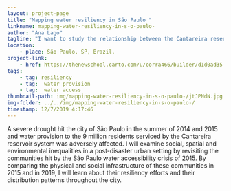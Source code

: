 ```yaml
---
layout: project-page
title: "Mapping water resiliency in São Paulo "
linkname: mapping-water-resiliency-in-s-o-paulo-
author: "Ana Lago"
tagline: "I want to study the relationship between the Cantareira reservoir system with the infrastructure of reservoirs in its vicinity and census data."
location:
    - place: São Paulo, SP, Brazil.
project-link:
    - href: https://thenewschool.carto.com/u/corra466/builder/d1d0ad35-a3a2-4425-99ad-2bd981991554/embed
tags:
    - tag: resiliency
    - tag:  water provision
    - tag:  water access
thumbnail-path: img/mapping-water-resiliency-in-s-o-paulo-/jtJPNdN.jpg
img-folder: ../../img/mapping-water-resiliency-in-s-o-paulo-/
timestamp: 12/7/2019 4:17:46
---
```

A severe drought hit the city of São Paulo in the summer of 2014 and 2015 and water provision to the 9 million residents serviced by the Cantareira reservoir system was adversely affected. I will examine social, spatial and environmental inequalities in a post-disaster urban setting by revisiting the communities hit by the São Paulo water accessibility crisis of 2015. By comparing the physical and social infrastructure of these communities in 2015 and in 2019, I will learn about their resiliency efforts and their distribution patterns throughout the city.

